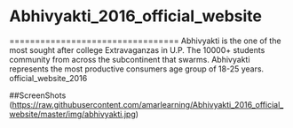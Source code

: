 # Abhivyakti_2016_official_website
=================================
Abhivyakti is the one of the most sought after college Extravaganzas in U.P. The 10000+ students community from across the subcontinent that swarms. Abhivyakti represents the most productive consumers age group of 18-25 years. 
official_website_2016

##ScreenShots
(https://raw.githubusercontent.com/amarlearning/Abhivyakti_2016_official_website/master/img/abhivyakti.jpg)
